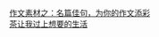   
[作文素材之：名篇佳句，为你的作文添彩](http://www.dianyue.me/archives/154/zun6gy854hiq5c5z/)  
[茶让我过上想要的生活](http://www.dianyue.me/archives/689/iadddk9jvdoj75v5/)
